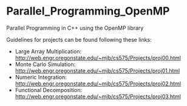 # Parallel_Programming_OpenMP

Parallel Programming in C++ using the OpenMP library 

Guidelines for projects can be found following these links: 
- Large Array Multiplication: http://web.engr.oregonstate.edu/~mjb/cs575/Projects/proj00.html
- Monte Carlo Simulation: http://web.engr.oregonstate.edu/~mjb/cs575/Projects/proj01.html
- Numeric Integration: http://web.engr.oregonstate.edu/~mjb/cs575/Projects/proj02.html
- Functional Decomposition: http://web.engr.oregonstate.edu/~mjb/cs575/Projects/proj03.html
